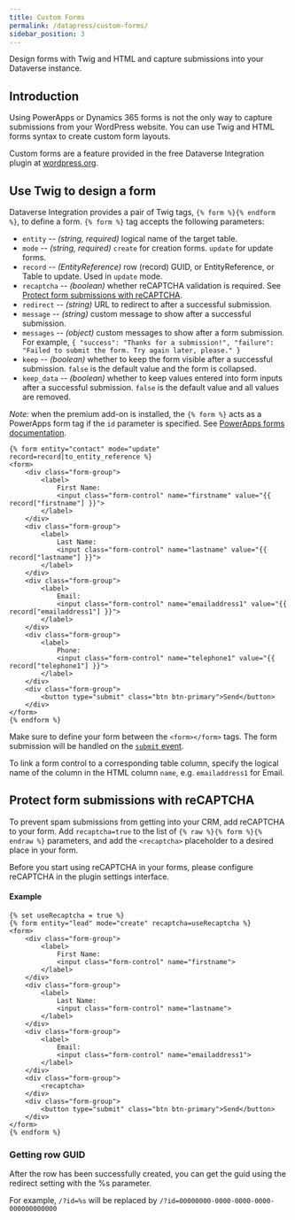 ```yaml
---
title: Custom Forms
permalink: /datapress/custom-forms/
sidebar_position: 3
---
```


<p class="lead">Design forms with Twig and HTML and capture submissions into your Dataverse instance.</p>

## Introduction

Using PowerApps or Dynamics 365 forms is not the only way to capture submissions from your WordPress website. You can use Twig and HTML forms syntax to create custom form layouts.

Custom forms are a feature provided in the free Dataverse Integration plugin at [wordpress.org](https://wordpress.org/plugins/integration-cds/). 

## Use Twig to design a form

Dataverse Integration provides a pair of Twig tags, `{% form %}{% endform %}`, to define a form. `{% form %}` tag accepts the following parameters:

- `entity` -- *(string, required)* logical name of the target table.
- `mode` -- *(string, required)* `create` for creation forms. `update` for update forms.
- `record` -- *(EntityReference)* row (record) GUID, or EntityReference, or Table to update. Used in `update` mode.
- `recaptcha` -- *(boolean)* whether reCAPTCHA validation is required. See [Protect form submissions with reCAPTCHA](#protect-form-submissions-with-recaptcha).
- `redirect` -- *(string)* URL to redirect to after a successful submission.
- `message` -- *(string)* custom message to show after a successful submission.
- `messages` -- *(object)* custom messages to show after a form submission. For example, `{ "success": "Thanks for a submission!", "failure": "Failed to submit the form. Try again later, please." }`
- `keep` -- *(boolean)* whether to keep the form visible after a successful submission. `false` is the default value and the form is collapsed.
- `keep_data` -- *(boolean)* whether to keep values entered into form inputs after a successful submission. `false` is the default value and all values are removed.

*Note:* when the premium add-on is installed, the `{% form %}` acts as a PowerApps form tag if the `id` parameter is specified. See [PowerApps forms documentation](./forms.md).

```twig
{% form entity="contact" mode="update" record=record|to_entity_reference %}
<form>
    <div class="form-group">
        <label>
            First Name:
            <input class="form-control" name="firstname" value="{{ record["firstname"] }}">
        </label>
    </div>
    <div class="form-group">
        <label>
            Last Name:
            <input class="form-control" name="lastname" value="{{ record["lastname"] }}">
        </label>
    </div>
    <div class="form-group">
        <label>
            Email:
            <input class="form-control" name="emailaddress1" value="{{ record["emailaddress1"] }}">
        </label>
    </div>
    <div class="form-group">
        <label>
            Phone:
            <input class="form-control" name="telephone1" value="{{ record["telephone1"] }}">
        </label>
    </div>
    <div class="form-group">
        <button type="submit" class="btn btn-primary">Send</button>
    </div>
</form>
{% endform %}
```

Make sure to define your form between the `<form></form>` tags. The form submission will be handled on the [`submit` event](https://developer.mozilla.org/en-US/docs/Web/API/HTMLFormElement/submit_event).

To link a form control to a corresponding table column, specify the logical name of the column in the HTML column `name`, e.g. `emailaddress1` for Email.

## Protect form submissions with reCAPTCHA

To prevent spam submissions from getting into your CRM, add reCAPTCHA to your form. Add `recaptcha=true` to the list of `{% raw %}{% form %}{% endraw %}` parameters, and add the `<recaptcha>` placeholder to a desired place in your form.

Before you start using reCAPTCHA in your forms, please configure reCAPTCHA in the plugin settings interface.

#### Example

```twig
{% set useRecaptcha = true %}
{% form entity="lead" mode="create" recaptcha=useRecaptcha %}
<form>
    <div class="form-group">
        <label>
            First Name:
            <input class="form-control" name="firstname">
        </label>
    </div>
    <div class="form-group">
        <label>
            Last Name:
            <input class="form-control" name="lastname">
        </label>
    </div>
    <div class="form-group">
        <label>
            Email:
            <input class="form-control" name="emailaddress1">
        </label>
    </div>
    <div class="form-group">
        <recaptcha>
    </div>
    <div class="form-group">
        <button type="submit" class="btn btn-primary">Send</button>
    </div>
</form>
{% endform %}
```

### Getting row GUID

After the row has been successfully created, you can get the guid using the redirect setting with the %s parameter.

For example, `/?id=%s` will be replaced by `/?id=00000000-0000-0000-0000-000000000000`

